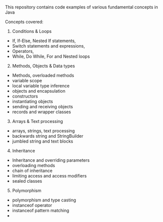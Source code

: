 This repository contains code examples of various fundamental concepts in Java

Concepts covered:
1. Conditions & Loops
- If, If-Else, Nested If statements,
- Switch statements and expressions,
- Operators,
- While, Do While, For and Nested loops
2. Methods, Objects & Data types
- Methods, overloaded methods
- variable scope
- local variable type inference
- objects and encapsulation
- constructors
- instantiating objects
- sending and receiving objects
- records and wrapper classes
3. Arrays & Text processing
  - arrays, strings, text processing
  - backwards string and StringBuilder
  - jumbled string and text blocks
4. Inheritance
- Inheritance and overriding parameters
- overloading methods
- chain of inheritance
- limiting access and access modifiers
- sealed classes
5. Polymorphism
  - polymorphism and type casting
  - instanceof operator
  - instanceof pattern matching
  - 
